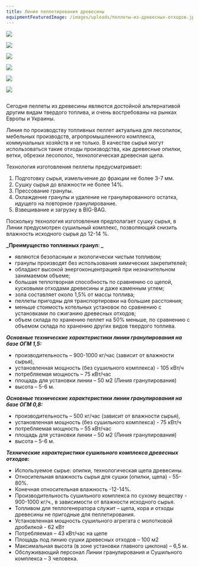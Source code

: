 ```yaml
---
title: Линия пеллетирования древесины
equipmentFeaturedImage: /images/uploads/пеллеты-из-древесных-отходов.jpg
---
```

![](/images/uploads/20170810_175859.jpg)

![](/images/uploads/20170808_121158.jpg)

![](/images/uploads/img_2635.jpg)

![](/images/uploads/img_2637.jpg)

![](/images/uploads/img_2631.jpg)

![](/images/uploads/img_2638.jpg)

![]()

Сегодня пеллеты из древесины являются достойной альтернативой другим видам твердого топлива, и очень востребованы на рынках Европы и Украины.

Линия по производству топливных пеллет актуальна для лесопилок, мебельных производств, агропромышленного комплекса, коммунальных хозяйств и не только. В качестве сырья могут использоваться такие отходы производства, как древесные опилки, ветки, обрезки лесополос, технологическая древесная щепа.

Технология изготовления пеллеты предусматривает:

1. Подготовку сырья, измельчение до фракции не более 3-7 мм.
2. Сушку сырья до влажности не более 14%.
3. Прессование гранулы.
4. Охлаждение гранулы и удаление не гранулированного остатка, идущего на повторное гранулирование.
5. Взвешивание и загрузку в BIG-BAG.

Поскольку технология изготовления предполагает сушку сырья, в Линии предусмотрен сушильный комплекс, позволяющий снизить влажность исходного сырья до 12-14 %.

**_Преимущество топливных гранул:
_**

* являются безопасным и экологически чистым топливом;
* гранулы производят без использования химических закрепителей;
* обладают высокой энергоконцентрацией при незначительном занимаемом объеме;
* большая теплотворная способность по сравнению со щепой, кусковыми отходами древесины и даже каменным углем;
* зола составляет около 1,5% от массы топлива;
* пеллеты пригодны для транспортировки на большие расстояния;
* меньше стоимость котельных установок по сравнению с установками по сжиганию древесных отходов;
* объем склада по хранению пеллет на 50% меньше, по сравнению с объемом склада по хранению других видов твердого топлива.

_**Основные технические характеристики линии гранулирования на базе ОГМ 1,5:**_

* производительность – 900-1000 кг/час (зависит от влажности сырья),
* установленная мощность (без сушильного комплекса) - 105 кВт/ч
* потребляемая мощность – 75 кВт/час
* площадь для установки линии – 50 м2 (Линия гранулирования)
* высота – 5-6 м.

_**Основные технические характеристики линии гранулирования на базе ОГМ 0,8:**_

* производительность – 500 кг/час (зависит от влажности сырья),
* установленная мощность (без сушильного комплекса) - 75 кВт/ч
* потребляемая мощность – 55 кВт/час
* площадь для установки линии – 50 м2 (Линия гранулирования)
* высота – 5-6 м.

_**Технические характеристики сушильного комплекса древесных отходов:**_

* Используемое сырье: опилки, технологическая щепа древесины.
* Относительная влажность сырья для сушки (опилки, щепа) - 55-80%.
* Конечная относительная влажность -12-14%.
* Производительность сушильного комплекса по сухому веществу - 900-1000 кг/ч., в зависимости от влажности исходного сырья.
* Топливом для теплогенератора служит – щепа, кора и отходы древесины не пригодные для пеллетирования.
* Установленная мощность сушильного агрегата с молотковой дробилкой - 62 кВт
* Потребляемая – 43 кВт/час на щепе
* Площадь под линию сушки древесных отходов – 100 м2
* Максимальная высота (в зоне установки главного циклона) – 6,5 м.
* Обслуживающий персонал Линии гранулирования и Сушильного комплекса – 3 человека.
